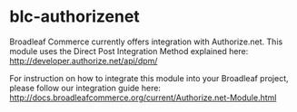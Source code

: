 blc-authorizenet
=============

Broadleaf Commerce currently offers integration with Authorize.net.
This module uses the Direct Post Integration Method explained here:
http://developer.authorize.net/api/dpm/

For instruction on how to integrate this module into your Broadleaf project, please follow our integration guide here: http://docs.broadleafcommerce.org/current/Authorize.net-Module.html